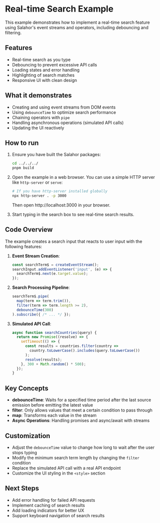 # Real-time Search Example

This example demonstrates how to implement a real-time search feature using Salahor's event streams and operators, including debouncing and filtering.

## Features

- Real-time search as you type
- Debouncing to prevent excessive API calls
- Loading states and error handling
- Highlighting of search matches
- Responsive UI with clean design

## What it demonstrates

- Creating and using event streams from DOM events
- Using `debounceTime` to optimize search performance
- Chaining operators with `pipe`
- Handling asynchronous operations (simulated API calls)
- Updating the UI reactively

## How to run

1. Ensure you have built the Salahor packages:
   ```bash
   cd ../../../
   pnpm build
   ```

2. Open the example in a web browser. You can use a simple HTTP server like `http-server` or `serve`:
   ```bash
   # If you have http-server installed globally
   npx http-server . -p 3000
   ```
   Then open http://localhost:3000 in your browser.

3. Start typing in the search box to see real-time search results.

## Code Overview

The example creates a search input that reacts to user input with the following features:

1. **Event Stream Creation**:
   ```typescript
   const searchTerm$ = createEventStream();
   searchInput.addEventListener('input', (e) => {
     searchTerm$.next(e.target.value);
   });
   ```

2. **Search Processing Pipeline**:
   ```typescript
   searchTerm$.pipe(
     map(term => term.trim()),
     filter(term => term.length >= 2),
     debounceTime(300)
   ).subscribe({ /* ... */ });
   ```

3. **Simulated API Call**:
   ```typescript
   async function searchCountries(query) {
     return new Promise((resolve) => {
       setTimeout(() => {
         const results = countries.filter(country =>
           country.toLowerCase().includes(query.toLowerCase())
         );
         resolve(results);
       }, 300 + Math.random() * 500);
     });
   }
   ```

## Key Concepts

- **debounceTime**: Waits for a specified time period after the last source emission before emitting the latest value
- **filter**: Only allows values that meet a certain condition to pass through
- **map**: Transforms each value in the stream
- **Async Operations**: Handling promises and async/await with streams

## Customization

- Adjust the `debounceTime` value to change how long to wait after the user stops typing
- Modify the minimum search term length by changing the `filter` condition
- Replace the simulated API call with a real API endpoint
- Customize the UI styling in the `<style>` section

## Next Steps

- Add error handling for failed API requests
- Implement caching of search results
- Add loading indicators for better UX
- Support keyboard navigation of search results
